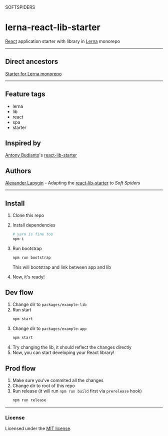SOFTSPIDERS

# lerna-react-lib-starter

[React](https://reactjs.org/) application starter with library in [Lerna](https://lerna.js.org/) monorepo

---

## Direct ancestors

[Starter for Lerna monorepo](https://github.com/softspiders/lerna)

---

## Feature tags

- lerna
- lib
- react
- spa
- starter

## Inspired by

[Antony Budianto](https://github.com/antonybudianto)'s [react-lib-starter](https://github.com/antonybudianto/react-lib-starter)

## Authors

[Alexander Lapygin](https://github.com/AlexanderLapygin) - Adapting the [react-lib-starter](https://github.com/antonybudianto/react-lib-starter) to *Soft Spiders*

---

## Install
1. Clone this repo
2. Install dependencies
   ```sh
   # yarn is fine too
   npm i
   ```
3. Run bootstrap
   ```sh
   npm run bootstrap
   ```

   This will bootstrap and link between app and lib
4. Now, it's ready!

## Dev flow
1. Change dir to `packages/example-lib`
2. Run start
   ```sh
   npm start
   ```
3. Change dir to `packages/example-app`
   ```sh
   npm start
   ```
4. Try changing the lib, it should reflect the changes directly
5. Now, you can start developing your React library!

## Prod flow
1. Make sure you've commited all the changes
2. Change dir to root of this repo
3. Run release (it will run `npm run build` first via `prerelease` hook)
   ```sh
   npm run release
   ```
---

### License

Licensed under the [MIT license](./LICENSE). 

